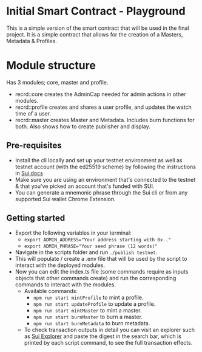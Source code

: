# Initial Smart Contract - Playground

This is a simple version of the smart contract that will be used in the final project. It is a simple contract that allows for the creation of a Masters, Metadata & Profiles.

# Module structure

Has 3 modules; core, master and profile.

- recrd::core creates the AdminCap needed for admin actions in other modules.
- recrd::profile creates and shares a user profile, and updates the watch time of a user.
- recrd::master creates Master<T> and Metadata<T>. Includes burn functions for both. Also shows how to create publisher and display.

## Pre-requisites

- Install the cli locally and set up your testnet environment as well as testnet account (with the ed25519 scheme) by following the instructions in [Sui docs](https://docs.sui.io/guides/developer/getting-started/sui-install)
- Make sure you are using an environment that's connected to the testnet & that you've picked an account that's funded with SUI.
- You can generate a mnemonic phrase through the Sui cli or from any supported Sui wallet Chrome Extension.

## Getting started

- Export the following variables in your terminal:
  - `export ADMIN_ADDRESS="Your address starting with 0x.."`
  - `export ADMIN_PHRASE="Your seed phrase (12 words)"`
- Navigate in the scripts folder and run `./publish testnet`.
- This will populate / create a .env file that will be used by the script to interact with the deployed modules.
- Now you can edit the index.ts file (some commands require as inputs objects that other commands create) and run the corresponding commands to interact with the modules.
  - Available commands:
    - `npm run start mintProfile` to mint a profile.
    - `npm run start updateProfile` to update a profile.
    - `npm run start mintMaster` to mint a master.
    - `npm run start burnMaster` to burn a master.
    - `npm run start burnMetadata` to burn metadata.
  - To check transaction outputs in detail you can visit an explorer such as [Sui Explorer](https://suiexplorer.com/?network=testnet) and paste the digest in the search bar, which is printed by each script command, to see the full transaction effects.
